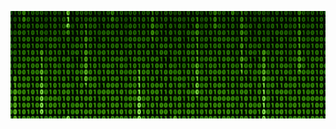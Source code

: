 ![](https://github.com/alvaroherrerah/Matrix/blob/main/1602b26c05ee78120695d592a68b8912-249316382-ezgif.com-crop.gif)
